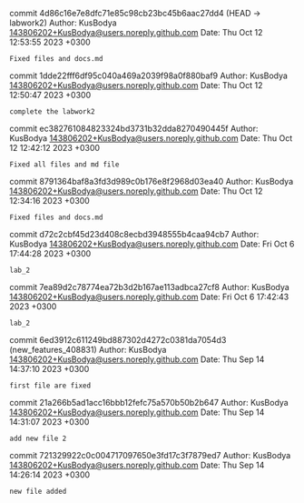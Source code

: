 
commit 4d86c16e7e8dfc71e85c98cb23bc45b6aac27dd4 (HEAD -> labwork2)
Author: KusBodya <143806202+KusBodya@users.noreply.github.com>
Date:   Thu Oct 12 12:53:55 2023 +0300

    Fixed files and docs.md

commit 1dde22fff6df95c040a469a2039f98a0f880baf9
Author: KusBodya <143806202+KusBodya@users.noreply.github.com>
Date:   Thu Oct 12 12:50:47 2023 +0300

    complete the labwork2

commit ec382761084823324bd3731b32dda8270490445f
Author: KusBodya <143806202+KusBodya@users.noreply.github.com>
Date:   Thu Oct 12 12:42:12 2023 +0300

    Fixed all files and md file

commit 8791364baf8a3fd3d989c0b176e8f2968d03ea40
Author: KusBodya <143806202+KusBodya@users.noreply.github.com>
Date:   Thu Oct 12 12:34:16 2023 +0300

    Fixed files and docs.md

commit d72c2cbf45d23d408c8ecbd3948555b4caa94cb7
Author: KusBodya <143806202+KusBodya@users.noreply.github.com>
Date:   Fri Oct 6 17:44:28 2023 +0300

    lab_2

commit 7ea89d2c78774ea72b3d2b167ae113adbca27cf8
Author: KusBodya <143806202+KusBodya@users.noreply.github.com>
Date:   Fri Oct 6 17:42:43 2023 +0300

    lab_2

commit 6ed3912c611249bd887302d4272c0381da7054d3 (new_features_408831)
Author: KusBodya <143806202+KusBodya@users.noreply.github.com>
Date:   Thu Sep 14 14:37:10 2023 +0300

    first file are fixed

commit 21a266b5ad1acc16bbb12fefc75a570b50b2b647
Author: KusBodya <143806202+KusBodya@users.noreply.github.com>
Date:   Thu Sep 14 14:31:07 2023 +0300

    add new file 2

commit 721329922c0c004717097650e3fd17c3f7879ed7
Author: KusBodya <143806202+KusBodya@users.noreply.github.com>
Date:   Thu Sep 14 14:26:14 2023 +0300

    new file added
